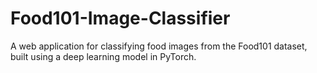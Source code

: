 # Food101-Image-Classifier
A web application for classifying food images from the Food101 dataset, built using a deep learning model in PyTorch.
